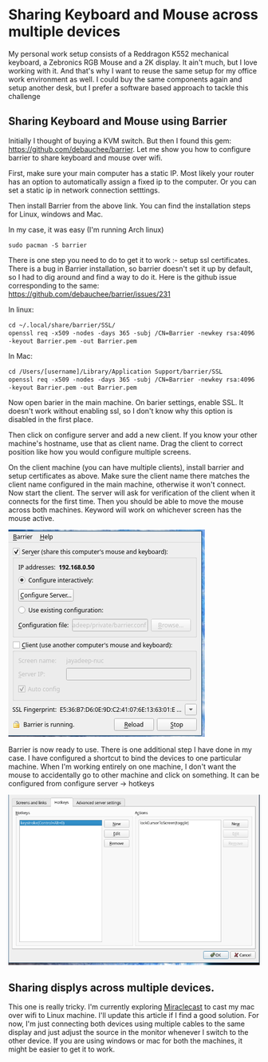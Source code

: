 # Sharing Keyboard and Mouse across multiple devices

My personal work setup consists of a Reddragon K552 mechanical keyboard,
a Zebronics RGB Mouse and a 2K display. It ain't much, but I love
working with it.
And that's why I want to reuse the same setup for my office work
environment as well. I could buy the same components again and setup
another desk, but I prefer a software based approach to tackle this
challenge

## Sharing Keyboard and Mouse using Barrier

Initially I thought of buying a KVM switch. But then I found this gem:
<https://github.com/debauchee/barrier>. Let me show you how to configure
barrier to share keyboard and mouse over wifi.

First, make sure your main computer has a static IP. Most likely your
router has an option to automatically assign a fixed ip to the computer.
Or you can set a static ip in network connection setttings.

Then install Barrier from the above link. You can find the installation
steps for Linux, windows and Mac.

In my case, it was easy (I'm running Arch linux)

```
sudo pacman -S barrier
```

There is one step you need to do to get it to work :- setup ssl
certificates. There is a bug in Barrier installation, so barrier doesn't set it up by default, so
I had to dig around and find a way to do it. Here is the github issue
corresponding to the same: <https://github.com/debauchee/barrier/issues/231>

In linux:

```
cd ~/.local/share/barrier/SSL/
openssl req -x509 -nodes -days 365 -subj /CN=Barrier -newkey rsa:4096 -keyout Barrier.pem -out Barrier.pem
```

In Mac:

```
cd /Users/[username]/Library/Application Support/barrier/SSL
openssl req -x509 -nodes -days 365 -subj /CN=Barrier -newkey rsa:4096 -keyout Barrier.pem -out Barrier.pem
```

Now open barier in the main machine. On barier settings, enable SSL. It
doesn't work without enabling ssl, so I don't know why this option is
disabled in the first place.

Then click on configure server and add a new client. If you know your
other machine's hostname, use that as client name. Drag the client to
correct position like how you would configure multiple screens.

On the client machine (you can have multiple clients), install barrier
and setup certificates as above. Make sure the client name there matches
the client name configured in the main machine, otherwise it won't
connect. Now start the client. The server will ask for verification of
the client when it connects for the first time. Then you should be able
to move the mouse across both machines. Keyword will work on whichever
screen has the mouse active.

![Running Barrier](../assets/images/barrier2.png "Running Barrier")

Barrier is now ready to use. There is one additional step I have done in
my case. I have configured a shortcut to bind the devices to one
particular machine. When I'm working entirely on one
machine, I don't want the mouse to accidentally go to other machine and
click on something. It can be configured from configure server ->
hotkeys

![Adding shortcut](../assets/images/barrier1.png "Adding shortcut")

## Sharing displys across multiple devices.

This one is really tricky. I'm currently exploring [Miraclecast](https://github.com/albfan/miraclecast)
to cast my mac over wifi to Linux machine.
I'll update this article if I find a good solution. For now, I'm just
connecting both devices using multiple cables to the same display and
just adjust the source in the monitor whenever I switch to the other
device. If you are using windows or mac for both the machines, it might
be easier to get it to work. 

